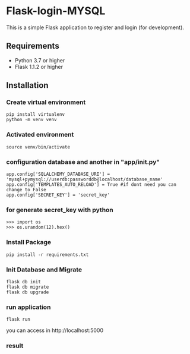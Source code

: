 # Flask-login-MYSQL

This is a simple Flask application to register and login (for development).

## Requirements

- Python 3.7 or higher
- Flask 1.1.2 or higher

## Installation

### Create virtual environment
```
pip install virtualenv
python -m venv venv
```

### Activated environment
```
source venv/bin/activate
```

### configuration database and another in "app/__init__.py"
```
app.config['SQLALCHEMY_DATABASE_URI'] = 'mysql+pymysql://userdb:passworddb@localhost/database_name'
app.config['TEMPLATES_AUTO_RELOAD'] = True #if dont need you can change to False
app.config['SECRET_KEY'] = 'secret_key'
```

### for generate secret_key with python
```
>>> import os
>>> os.urandom(12).hex()
```

### Install Package
```
pip install -r requirements.txt
```

### Init Database and Migrate
```
flask db init
flask db migrate
flask db upgrade
```

### run application
```
flask run
```

you can access in http://localhost:5000

### result
